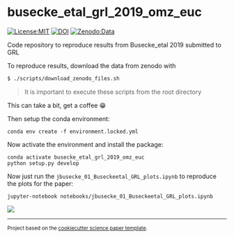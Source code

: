 busecke_etal_grl_2019_omz_euc
==============================
[![License:MIT](https://img.shields.io/badge/License-MIT-lightgray.svg?style=flt-square)](https://opensource.org/licenses/MIT)
[![DOI](https://zenodo.org/badge/182862122.svg)](https://zenodo.org/badge/latestdoi/182862122)
[![Zenodo:Data](https://img.shields.io/badge/Zenodo:Data-10.5281/zenodo.2648855-blue.svg)](https://zenodo.org/record/2648855)

Code repository to reproduce results from Busecke_etal 2019 submitted to GRL

To reproduce results, download the data from zenodo with

```bash
$ ./scripts/download_zenodo_files.sh
```
> It is important to execute these scripts from the root directory

This can take a bit, get a coffee :grin:

Then setup the conda environment:
```
conda env create -f environment.locked.yml
```

Now activate the environment and install the package:
```
conda activate busecke_etal_grl_2019_omz_euc
python setup.py develop
```
Now just run the `jbusecke_01_Buseckeetal_GRL_plots.ipynb` to reproduce the plots for the paper:
```
jupyter-notebook notebooks/jbusecke_01_Buseckeetal_GRL_plots.ipynb
```
![](https://media.giphy.com/media/xUPJPjsFBsDE59hV4Y/giphy.gif)

--------

<p><small>Project based on the <a target="_blank" href="https://github.com/jbusecke/cookiecutter-science-paper">cookiecutter science paper template</a>.</small></p>
